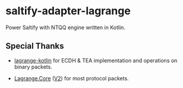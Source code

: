 # saltify-adapter-lagrange

Power Saltify with NTQQ engine written in Kotlin.

## Special Thanks

- [lagrange-kotlin](https://github.com/LagrangeDev/lagrange-kotlin)
  for ECDH & TEA implementation and operations on binary packets.

- [Lagrange.Core](https://github.com/LagrangeDev/Lagrange.Core)
  ([V2](https://github.com/LagrangeDev/LagrangeV2))
  for most protocol packets.